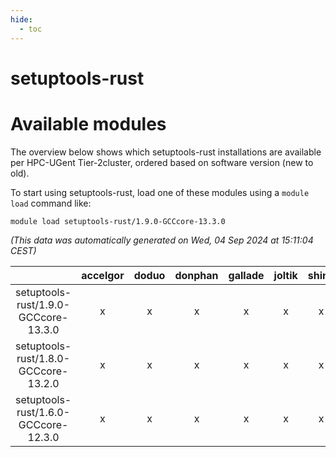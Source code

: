 ```yaml
---
hide:
  - toc
---
```


setuptools-rust
===============

# Available modules


The overview below shows which setuptools-rust installations are available per HPC-UGent Tier-2cluster, ordered based on software version (new to old).

To start using setuptools-rust, load one of these modules using a `module load` command like:

```shell
module load setuptools-rust/1.9.0-GCCcore-13.3.0
```

*(This data was automatically generated on Wed, 04 Sep 2024 at 15:11:04 CEST)*  

| |accelgor|doduo|donphan|gallade|joltik|shinx|skitty|
| :---: | :---: | :---: | :---: | :---: | :---: | :---: | :---: |
|setuptools-rust/1.9.0-GCCcore-13.3.0|x|x|x|x|x|x|x|
|setuptools-rust/1.8.0-GCCcore-13.2.0|x|x|x|x|x|x|x|
|setuptools-rust/1.6.0-GCCcore-12.3.0|x|x|x|x|x|x|x|
